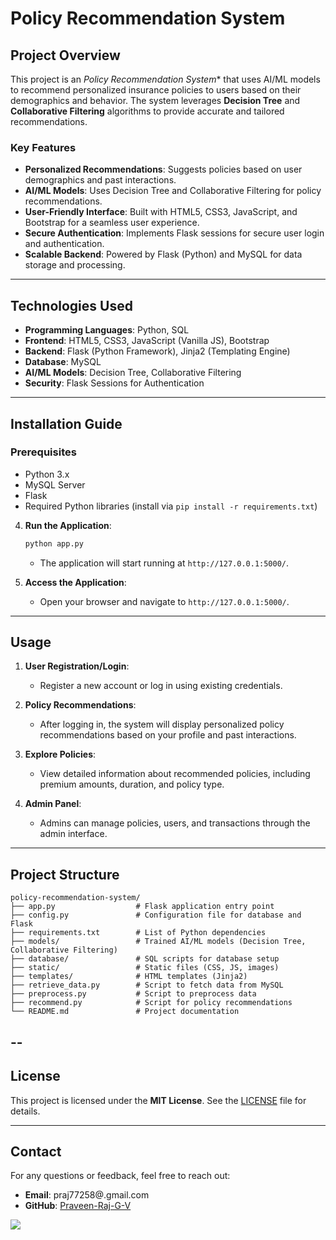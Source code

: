
# Policy Recommendation System

## Project Overview
This project is an *Policy Recommendation System** that uses AI/ML models to recommend personalized insurance policies to users based on their demographics and behavior. The system leverages **Decision Tree** and **Collaborative Filtering** algorithms to provide accurate and tailored recommendations.

### Key Features
- **Personalized Recommendations**: Suggests policies based on user demographics and past interactions.
- **AI/ML Models**: Uses Decision Tree and Collaborative Filtering for policy recommendations.
- **User-Friendly Interface**: Built with HTML5, CSS3, JavaScript, and Bootstrap for a seamless user experience.
- **Secure Authentication**: Implements Flask sessions for secure user login and authentication.
- **Scalable Backend**: Powered by Flask (Python) and MySQL for data storage and processing.

---

## Technologies Used
- **Programming Languages**: Python, SQL
- **Frontend**: HTML5, CSS3, JavaScript (Vanilla JS), Bootstrap
- **Backend**: Flask (Python Framework), Jinja2 (Templating Engine)
- **Database**: MySQL
- **AI/ML Models**: Decision Tree, Collaborative Filtering
- **Security**: Flask Sessions for Authentication

---

## Installation Guide

### Prerequisites
- Python 3.x
- MySQL Server
- Flask
- Required Python libraries (install via `pip install -r requirements.txt`)


4. **Run the Application**:
   ```bash
   python app.py
   ```
   - The application will start running at `http://127.0.0.1:5000/`.

5. **Access the Application**:
   - Open your browser and navigate to `http://127.0.0.1:5000/`.

---

## Usage
1. **User Registration/Login**:
   - Register a new account or log in using existing credentials.

2. **Policy Recommendations**:
   - After logging in, the system will display personalized policy recommendations based on your profile and past interactions.

3. **Explore Policies**:
   - View detailed information about recommended policies, including premium amounts, duration, and policy type.

4. **Admin Panel**:
   - Admins can manage policies, users, and transactions through the admin interface.

---

## Project Structure
```
policy-recommendation-system/
├── app.py                  # Flask application entry point
├── config.py               # Configuration file for database and Flask
├── requirements.txt        # List of Python dependencies
├── models/                 # Trained AI/ML models (Decision Tree, Collaborative Filtering)
├── database/               # SQL scripts for database setup
├── static/                 # Static files (CSS, JS, images)
├── templates/              # HTML templates (Jinja2)
├── retrieve_data.py        # Script to fetch data from MySQL
├── preprocess.py           # Script to preprocess data
├── recommend.py            # Script for policy recommendations
└── README.md               # Project documentation
```

--
---

## License
This project is licensed under the **MIT License**. See the [LICENSE](LICENSE) file for details.

---

## Contact
For any questions or feedback, feel free to reach out:
- **Email**: praj77258@.gmail.com
- **GitHub**: [Praveen-Raj-G-V](https://github.com/praveen-raj-G-V)

<img src="https://t.bkit.co/w_67cd0dd7e6223.gif" />

